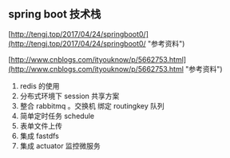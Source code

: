 ## spring boot 技术栈 ##

[http://tengj.top/2017/04/24/springboot0/](http://tengj.top/2017/04/24/springboot0/ "参考资料")

[http://www.cnblogs.com/ityouknow/p/5662753.html](http://www.cnblogs.com/ityouknow/p/5662753.html "参考资料")


1. redis 的使用
2. 分布式环境下 session 共享方案
3. 整合 rabbitmq 。交换机 绑定 routingkey 队列
4. 简单定时任务 schedule
5. 表单文件上传
6. 集成 fastdfs
7. 集成 actuator 监控微服务
